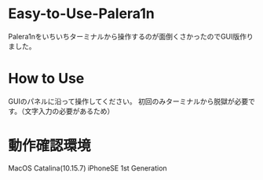 # Easy-to-Use-Palera1n
Palera1nをいちいちターミナルから操作するのが面倒くさかったのでGUI版作りました。

# How to Use
GUIのパネルに沿って操作してください。
初回のみターミナルから脱獄が必要です。（文字入力の必要があるため）

# 動作確認環境
MacOS Catalina(10.15.7)
iPhoneSE 1st Generation
